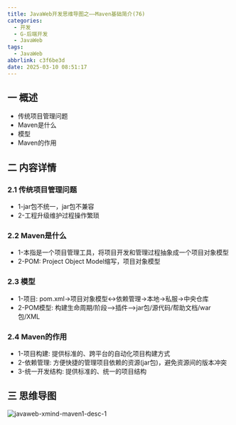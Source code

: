 ```yaml
---
title: JavaWeb开发思维导图之——Maven基础简介(76)
categories:
  - 开发
  - G-后端开发
  - JavaWeb
tags:
  - JavaWeb
abbrlink: c3f6be3d
date: 2025-03-10 08:51:17
---
```

## 一 概述

* 传统项目管理问题
* Maven是什么
* 模型
* Maven的作用

<!--more-->

## 二 内容详情

### 2.1 传统项目管理问题

* 1-jar包不统一，jar包不兼容
* 2-工程升级维护过程操作繁琐

### 2.2 Maven是什么

* 1-本指是一个项目管理工具，将项目开发和管理过程抽象成一个项目对象模型
* 2-POM: Project Object Model缩写，项目对象模型

### 2.3 模型

* 1-项目: pom.xml->项目对象模型<->依赖管理->本地->私服->中央仓库
* 2-POM模型: 构建生命周期/阶段—>插件—>jar包/源代码/帮助文档/war包/XML

### 2.4 Maven的作用

* 1-项目构建: 提供标准的、跨平台的自动化项目构建方式
* 2-依赖管理: 方便快捷的管理项目依赖的资源(jar包)，避免资源间的版本冲突
* 3-统一开发结构: 提供标准的、统一的项目结构

## 三 思维导图

![javaweb-xmind-maven1-desc-1][1]



[1]:https://cdn.jsdelivr.net/gh/PGzxc/CDN/blog-java/javaweb-xmind-maven1-desc-1.png